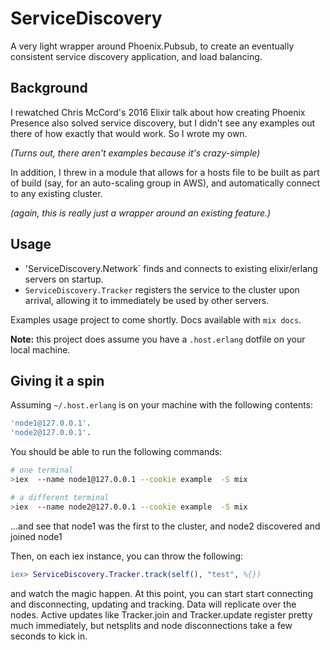 # ServiceDiscovery

A very light wrapper around Phoenix.Pubsub, to create an eventually consistent service discovery application, and load balancing. 


## Background
I rewatched Chris McCord's 2016 Elixir talk about how creating Phoenix Presence also solved service discovery, but I didn't see any examples out there of how exactly that would work. So I wrote my own.

_(Turns out, there aren't examples because it's crazy-simple)_

In addition, I threw in a module that allows for a hosts file to be built as part of build (say, for an auto-scaling group in AWS), and automatically connect to any existing cluster. 

_(again, this is really just a wrapper around an existing feature.)_

## Usage

* 'ServiceDiscovery.Network` finds and connects to existing elixir/erlang servers on startup.
* `ServiceDiscovery.Tracker` registers the service to the cluster upon arrival, allowing it to immediately be used by other servers.


Examples usage project to come shortly. Docs available with `mix docs`.

**Note:** this project does assume you have a `.host.erlang` dotfile on your local machine.

## Giving it a spin

Assuming `~/.host.erlang` is on your machine with the following contents:

``` erlang
'node1@127.0.0.1'.
'node2@127.0.0.1'.
```

You should be able to run the following commands:

``` bash
# one terminal
>iex  --name node1@127.0.0.1 --cookie example  -S mix
```

``` bash
# a different terminal
>iex  --name node2@127.0.0.1 --cookie example  -S mix
```

...and see that node1 was the first to the cluster, and node2 discovered and joined node1

Then, on each iex instance, you can throw the following: 

``` erlang
iex> ServiceDiscovery.Tracker.track(self(), "test", %{})
```

and watch the magic happen. At this point, you can start start connecting and disconnecting, updating and tracking. Data will replicate over the nodes. Active updates like Tracker.join and Tracker.update register pretty much immediately, but netsplits and node disconnections take a few seconds to kick in. 
